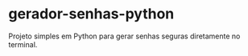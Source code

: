 # gerador-senhas-python
Projeto simples em Python para gerar senhas seguras diretamente no terminal.
